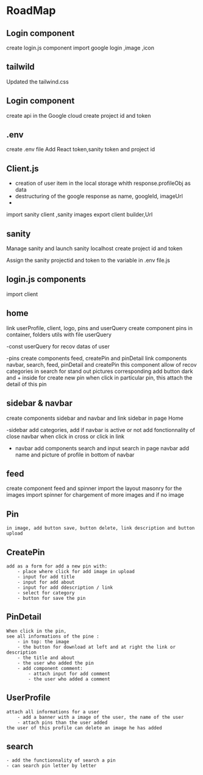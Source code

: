 # RoadMap 

## Login component

create login.js component
import google login ,image ,icon 

## tailwild
Updated the tailwind.css

## Login component 
create api in the Google cloud
create project id and token 

## .env 
create .env file
Add 
    React token,sanity token and project id 

## Client.js


- creation of user item in the local storage whith response.profileObj as data
- destructuring of the google response as name, googleId, imageUrl
- 

import sanity client ,sanity images
export client builder,Url

## sanity 
Manage sanity and launch sanity localhost
create project id and token 

Assign the sanity projectid and token  to the variable in .env file.js

## login.js components

import client 

## home
link userProfile, client, logo, pins and userQuery
create component pins in container, folders utils with file userQuery

-const userQuery for recov datas of user

-pins
    create components feed, createPin and pinDetail
    link components navbar, search, feed, pinDetail and createPin
    this component allow of recov categories in search for stand out pictures corresponding
    add button dark and + inside for create new pin
    when click in particular pin, this attach the detail of this pin


## sidebar & navbar
create components sidebar and navbar and link sidebar in page Home

-sidebar
    add categories, add if navbar is active or not
    add fonctionnality of close navbar when click in cross or click in link

- navbar
    add components search and input search in page navbar
    add name and picture of profile in bottom of navbar

## feed
create component feed and spinner
import the layout masonry for the images
import spinner for chargement of more images and if no image

## Pin
    in image, add button save, button delete, link description and button upload

## CreatePin
    add as a form for add a new pin with: 
        - place where click for add image in upload
        - input for add title
        - input for add about
        - input for add ddescription / link
        - select for category
        - button for save the pin
    
## PinDetail
    When click in the pin,
    see all informations of the pine :
        - in top: the image
        - the button for download at left and at right the link or description
        - the title and about 
        - the user who added the pin
        - add component comment:
            - attach input for add comment
            - the user who added a comment

## UserProfile
    attach all informations for a user
        - add a banner with a image of the user, the name of the user
        - attach pins than the user added
    the user of this profile can delete an image he has added

## search
    - add the functionnality of search a pin
    - can search pin letter by letter
